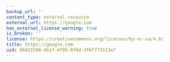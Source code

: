 ```yaml
---
backup_url: ''
content_type: external-resource
external_url: https://google.com
has_external_license_warning: true
is_broken: ''
license: https://creativecommons.org/licenses/by-nc-sa/4.0/
title: https://google.com
uid: 86031598-db1f-4f95-8f6d-2f6f773513e7
---
```

